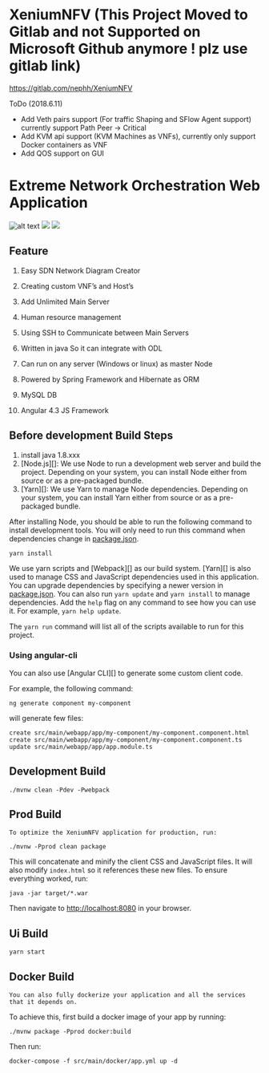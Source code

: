 
# XeniumNFV (This Project Moved to Gitlab and not Supported on Microsoft Github anymore ! plz use gitlab link)

https://gitlab.com/nephh/XeniumNFV

ToDo (2018.6.11)
+ Add Veth pairs support (For traffic Shaping and SFlow Agent support) currently support Path Peer -> Critical
+ Add KVM api support (KVM Machines as VNFs), currently only support Docker containers as VNF
+ Add QOS support on GUI
# Extreme Network Orchestration Web Application
![alt text](https://img.shields.io/badge/container-ready-green.svg)
[![](https://images.microbadger.com/badges/image/nephilimboy/xenonetapp.svg)](https://microbadger.com/images/nephilimboy/xenonetapp "Get your own image badge on microbadger.com")
[![](https://images.microbadger.com/badges/version/nephilimboy/xenonetapp.svg)](https://microbadger.com/images/nephilimboy/xenonetapp "Get your own version badge on microbadger.com")


## Feature

1. Easy SDN Network Diagram Creator

2. Creating custom VNF’s and Host’s

3. Add Unlimited Main Server

4. Human resource management

5. Using SSH to Communicate between Main Servers

6. Written in java So it can integrate with ODL

7. Can run on any server (Windows or linux) as master Node

8. Powered by Spring Framework and Hibernate as ORM 

9. MySQL DB 

10. Angular 4.3 JS Framework

## Before development Build Steps
1. install java 1.8.xxx
2. [Node.js][]: We use Node to run a development web server and build the project.
   Depending on your system, you can install Node either from source or as a pre-packaged bundle.
3. [Yarn][]: We use Yarn to manage Node dependencies.
   Depending on your system, you can install Yarn either from source or as a pre-packaged bundle.

After installing Node, you should be able to run the following command to install development tools.
You will only need to run this command when dependencies change in [package.json](package.json).

    yarn install

We use yarn scripts and [Webpack][] as our build system.
[Yarn][] is also used to manage CSS and JavaScript dependencies used in this application. You can upgrade dependencies by
specifying a newer version in [package.json](package.json). You can also run `yarn update` and `yarn install` to manage dependencies.
Add the `help` flag on any command to see how you can use it. For example, `yarn help update`.

The `yarn run` command will list all of the scripts available to run for this project.

### Using angular-cli

You can also use [Angular CLI][] to generate some custom client code.

For example, the following command:

    ng generate component my-component

will generate few files:

    create src/main/webapp/app/my-component/my-component.component.html
    create src/main/webapp/app/my-component/my-component.component.ts
    update src/main/webapp/app/app.module.ts

## Development Build

	./mvnw clean -Pdev -Pwebpack

## Prod Build

	To optimize the XeniumNFV application for production, run:

    ./mvnw -Pprod clean package

This will concatenate and minify the client CSS and JavaScript files. It will also modify `index.html` so it references these new files.
To ensure everything worked, run:

    java -jar target/*.war

Then navigate to [http://localhost:8080](http://localhost:8080) in your browser.
	
## Ui Build

	yarn start


## Docker Build

	You can also fully dockerize your application and all the services that it depends on.
To achieve this, first build a docker image of your app by running:

    ./mvnw package -Pprod docker:build

Then run:

    docker-compose -f src/main/docker/app.yml up -d



